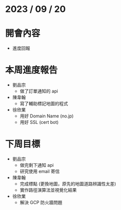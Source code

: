 # 2023 / 09 / 20

# 開會內容
- 進度回報

# 本周進度報告
- 劉品宗
  - 做了訂單通知的 api
- 陳韋翰
  - 寫了輔助標記地圖的程式
- 徐欣業
  - 用好 Domain Name (no.jp)
  - 用好 SSL (cert bot)

# 下周目標
- 劉品宗
  - 做完剩下通知 api
  - 研究使用 email 寄信
- 陳韋翰
  - 完成標點 (更換地圖，原先的地圖道路辨識性太差)
  - 實作路徑演算法並視覺化結果
- 徐欣業
  - 解決 GCP 防火牆問題
